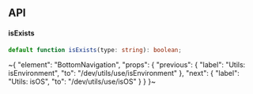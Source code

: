 

## API

#### isExists

```ts
default function isExists(type: string): boolean;
```


~{
  "element": "BottomNavigation",
  "props": {
    "previous": {
      "label": "Utils: isEnvironment",
      "to": "/dev/utils/use/isEnvironment"
    },
    "next": {
      "label": "Utils: isOS",
      "to": "/dev/utils/use/isOS"
    }
  }
}~